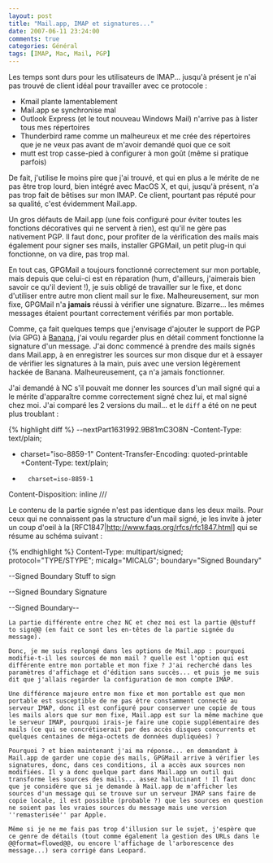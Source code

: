 ```yaml
---
layout: post
title: "Mail.app, IMAP et signatures..."
date: 2007-06-11 23:24:00
comments: true
categories: Général
tags: [IMAP, Mac, Mail, PGP]
---
```

Les temps sont durs pour les utilisateurs de IMAP... jusqu'à présent je n'ai pas trouvé de client idéal pour travailler avec ce protocole :

*   Kmail plante lamentablement
*   Mail.app se synchronise mal
*   Outlook Express (et le tout nouveau Windows Mail) n'arrive pas à lister tous mes répertoires
*   Thunderbird rame comme un malheureux et me crée des répertoires que je ne veux pas avant de m'avoir demandé quoi que ce soit
*   mutt est trop casse-pied à configurer à mon goût (même si pratique parfois)

De fait, j'utilise le moins pire que j'ai trouvé, et qui en plus a le mérite de ne pas être trop lourd, bien intégré avec MacOS X, et qui, jusqu'à présent, n'a pas trop fait de bêtises sur mon IMAP. Ce client, pourtant pas réputé pour sa qualité, c'est évidemment Mail.app.

<!-- more -->

Un gros défauts de Mail.app (une fois configuré pour éviter toutes les fonctions décoratives qui ne servent à rien), est qu'il ne gère pas nativement PGP. Il faut donc, pour profiter de la vérification des mails mais également pour signer ses mails, installer GPGMail, un petit plug-in qui fonctionne, on va dire, pas trop mal.

En tout cas, GPGMail a toujours fonctionné correctement sur mon portable, mais depuis que celui-ci est en réparation (hum, d'ailleurs, j'aimerais bien savoir ce qu'il devient !), je suis obligé de travailler sur le fixe, et donc d'utiliser entre autre mon client mail sur le fixe. Malheureusement, sur mon fixe, GPGMail n'a __jamais__ réussi à vérifier une signature. Bizarre... les mêmes messages étaient pourtant correctement vérifiés par mon portable.

Comme, ça fait quelques temps que j'envisage d'ajouter le support de PGP (via GPG) à [Banana](http://opensource.polytechnique.org/banana), j'ai voulu regarder plus en détail comment fonctionne la signature d'un message. J'ai donc commencé à prendre des mails signés dans Mail.app, à en enregistrer les sources sur mon disque dur et à essayer de vérifier les signatures à la main, puis avec une version légèrement hackée de Banana. Malheureusement, ça n'a jamais fonctionner.

J'ai demandé à NC s'il pouvait me donner les sources d'un mail signé qui a le mérite d'apparaître comme correctement signé chez lui, et mal signé chez moi. J'ai comparé les 2 versions du mail... et le `diff` a été on ne peut plus troublant :


{% highlight diff %}
 --nextPart1631992.9B81mC3O8N
-Content-Type: text/plain;
-  charset="iso-8859-1"
 Content-Transfer-Encoding: quoted-printable
+Content-Type: text/plain;
+       charset=iso-8859-1
 Content-Disposition: inline
 ///

Le contenu de la partie signée n'est pas identique dans les deux mails. Pour ceux qui ne connaissent pas la structure d'un mail signé, je les invite à jeter un coup d'oeil à la [RFC1847|http://www.faqs.org/rfcs/rfc1847.html] qui se résume au schéma suivant :

{% endhighlight %}
Content-Type: multipart/signed; protocol="TYPE/STYPE";
         micalg="MICALG"; boundary="Signed Boundary"

--Signed Boundary
Stuff to sign

--Signed Boundary
Signature

--Signed Boundary--

    
    La partie différente entre chez NC et chez moi est la partie @@stuff to sign@@ (en fait ce sont les en-têtes de la partie signée du message).
    
    Donc, je me suis replongé dans les options de Mail.app : pourquoi modifie-t-il les sources de mon mail ? quelle est l'option qui est différente entre mon portable et mon fixe ? J'ai recherché dans les paramètres d'affichage et d'édition sans succès... et puis je me suis dit que j'allais regarder la configuration de mon compte IMAP.
    
    Une différence majeure entre mon fixe et mon portable est que mon portable est susceptible de ne pas être constamment connecté au serveur IMAP, donc il est configuré pour conserver une copie de tous les mails alors que sur mon fixe, Mail.app est sur la même machine que le serveur IMAP, pourquoi irais-je faire une copie supplémentaire des mails (ce qui se concrétiserait par des accès disques concurrents et quelques centaines de méga-octets de données dupliquées) ?
    
    Pourquoi ? et bien maintenant j'ai ma réponse... en demandant à Mail.app de garder une copie des mails, GPGMail arrive à vérifier les signatures, donc, dans ces conditions, il a accès aux sources non modifiées. Il y a donc quelque part dans Mail.app un outil qui transforme les sources des mails... assez hallucinant ! Il faut donc que je considère que si je demande à Mail.app de m'afficher les sources d'un message qui se trouve sur un serveur IMAP sans faire de copie locale, il est possible (probable ?) que les sources en question ne soient pas les vraies sources du message mais une version ''remasterisée'' par Apple.
    
    Même si je ne me fais pas trop d'illusion sur le sujet, j'espère que ce genre de détails (tout comme également la gestion des URLs dans le @@format=flowed@@, ou encore l'affichage de l'arborescence des message...) sera corrigé dans Leopard.
